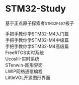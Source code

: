 # STM32-Study

基于正点原子探索者`STM32F407`板子  

手把手教你学STM32-M4入门篇  
手把手教你学STM32-M4中级篇  
手把手教你学STM32-M4高级篇  
FreeRTOS实时系统  
UcosIII-实时系统  
STenwin-图形界面  
LWIP网络通信编程  
LittleVGL开源图形界面  

